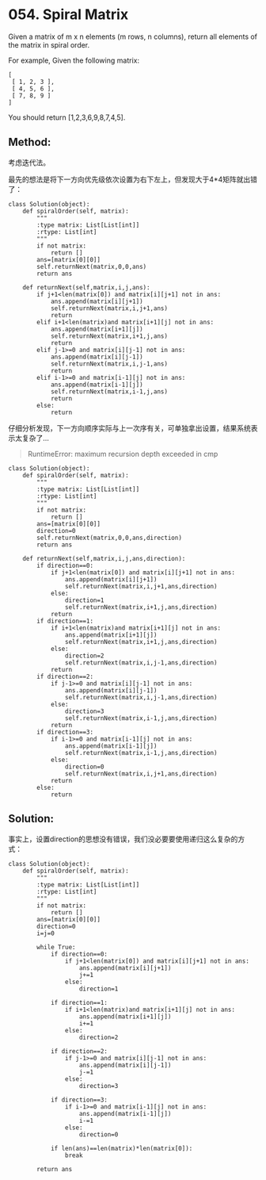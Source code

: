 # 054. Spiral Matrix

Given a matrix of m x n elements (m rows, n columns), return all elements of the matrix in spiral order.

For example,
Given the following matrix:

    [
     [ 1, 2, 3 ],
     [ 4, 5, 6 ],
     [ 7, 8, 9 ]
    ]
You should return [1,2,3,6,9,8,7,4,5].

## Method:
考虑迭代法。

最先的想法是将下一方向优先级依次设置为右下左上，但发现大于4*4矩阵就出错了：

    class Solution(object):
        def spiralOrder(self, matrix):
            """
            :type matrix: List[List[int]]
            :rtype: List[int]
            """
            if not matrix:
                return []
            ans=[matrix[0][0]]
            self.returnNext(matrix,0,0,ans)
            return ans
            
        def returnNext(self,matrix,i,j,ans):
            if j+1<len(matrix[0]) and matrix[i][j+1] not in ans:
                ans.append(matrix[i][j+1])
                self.returnNext(matrix,i,j+1,ans)
                return
            elif i+1<len(matrix)and matrix[i+1][j] not in ans:
                ans.append(matrix[i+1][j])
                self.returnNext(matrix,i+1,j,ans)
                return
            elif j-1>=0 and matrix[i][j-1] not in ans:
                ans.append(matrix[i][j-1])
                self.returnNext(matrix,i,j-1,ans)
                return
            elif i-1>=0 and matrix[i-1][j] not in ans:
                ans.append(matrix[i-1][j])
                self.returnNext(matrix,i-1,j,ans)
                return
            else:
                return

仔细分析发现，下一方向顺序实际与上一次序有关，可单独拿出设置，结果系统表示太复杂了...
>RuntimeError: maximum recursion depth exceeded in cmp


    class Solution(object):
        def spiralOrder(self, matrix):
            """
            :type matrix: List[List[int]]
            :rtype: List[int]
            """
            if not matrix:
                return []
            ans=[matrix[0][0]]
            direction=0
            self.returnNext(matrix,0,0,ans,direction)
            return ans
            
        def returnNext(self,matrix,i,j,ans,direction):
            if direction==0:
                if j+1<len(matrix[0]) and matrix[i][j+1] not in ans:
                    ans.append(matrix[i][j+1])
                    self.returnNext(matrix,i,j+1,ans,direction)
                else:
                    direction=1
                    self.returnNext(matrix,i+1,j,ans,direction)
                return
            if direction==1:
                if i+1<len(matrix)and matrix[i+1][j] not in ans:
                    ans.append(matrix[i+1][j])
                    self.returnNext(matrix,i+1,j,ans,direction)
                else:
                    direction=2
                    self.returnNext(matrix,i,j-1,ans,direction)
                return
            if direction==2:
                if j-1>=0 and matrix[i][j-1] not in ans:
                    ans.append(matrix[i][j-1])
                    self.returnNext(matrix,i,j-1,ans,direction)
                else:
                    direction=3
                    self.returnNext(matrix,i-1,j,ans,direction)
                return
            if direction==3:
                if i-1>=0 and matrix[i-1][j] not in ans:
                    ans.append(matrix[i-1][j])
                    self.returnNext(matrix,i-1,j,ans,direction)
                else:
                    direction=0
                    self.returnNext(matrix,i,j+1,ans,direction)
                return
            else:
                return

## Solution:
事实上，设置direction的思想没有错误，我们没必要要使用递归这么复杂的方式：

    class Solution(object):
        def spiralOrder(self, matrix):
            """
            :type matrix: List[List[int]]
            :rtype: List[int]
            """
            if not matrix:
                return []
            ans=[matrix[0][0]]
            direction=0
            i=j=0
            
            while True:
                if direction==0:
                    if j+1<len(matrix[0]) and matrix[i][j+1] not in ans:
                        ans.append(matrix[i][j+1])
                        j+=1
                    else:
                        direction=1
                        
                if direction==1:
                    if i+1<len(matrix)and matrix[i+1][j] not in ans:
                        ans.append(matrix[i+1][j])
                        i+=1
                    else:
                        direction=2
                        
                if direction==2:
                    if j-1>=0 and matrix[i][j-1] not in ans:
                        ans.append(matrix[i][j-1])
                        j-=1
                    else:
                        direction=3
                        
                if direction==3:
                    if i-1>=0 and matrix[i-1][j] not in ans:
                        ans.append(matrix[i-1][j])
                        i-=1
                    else:
                        direction=0
                        
                if len(ans)==len(matrix)*len(matrix[0]):
                    break
                
            return ans